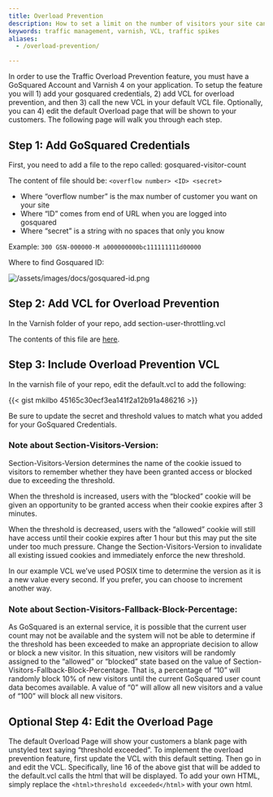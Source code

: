 ```yaml
---
title: Overload Prevention
description: How to set a limit on the number of visitors your site can safely handle.
keywords: traffic management, varnish, VCL, traffic spikes
aliases:
  - /overload-prevention/

---
```


In order to use the Traffic Overload Prevention feature, you must have a GoSquared Account and Varnish 4 on your application. To setup the feature you will 1) add your gosquared credentials, 2) add VCL for overload prevention, and then 3) call the new VCL in your default VCL file. Optionally, you can 4) edit the default Overload page that will be shown to your customers. The following page will walk you through each step.

## Step 1: Add GoSquared Credentials

First, you need to add a file to the repo called:
gosquared-visitor-count

The content of file should be:
`<overflow number> <ID> <secret>`

* Where “overflow number” is the max number of customer you want on your site
* Where “ID” comes from end of URL when you are logged into gosquared
* Where “secret” is a string with no spaces that only you know

Example:
`300 GSN-000000-M a000000000bc111111111d00000`

Where to find Gosquared ID:

![/assets/images/docs/gosquared-id.png](/assets/images/docs/gosquared-id.png)

## Step 2: Add VCL for Overload Prevention

In the Varnish folder of your repo, add section-user-throttling.vcl

The contents of this file are [here](/assets/files/section-user-throttling.vcl).

## Step 3: Include Overload Prevention VCL

In the varnish file of your repo, edit the default.vcl to add the following:

{{< gist mkilbo 45165c30ecf3ea141f2a12b91a486216 >}}

Be sure to update the secret and threshold values to match what you added for your GoSquared Credentials.


### Note about Section-Visitors-Version:
Section-Visitors-Version determines the name of the cookie issued to visitors to remember whether they have been granted access or blocked due to exceeding the threshold.

When the threshold is increased, users with the “blocked” cookie will be given an opportunity to be granted access when their cookie expires after 3 minutes.

When the threshold is decreased, users with the “allowed” cookie will still have access until their cookie expires after 1 hour but this may put the site under too much pressure. Change the Section-Visitors-Version to invalidate all existing issued cookies and immediately enforce the new threshold.

In our example VCL we’ve used POSIX time to determine the version as it is a new value every second. If you prefer, you can choose to increment another way.


### Note about Section-Visitors-Fallback-Block-Percentage:
As GoSquared is an external service, it is possible that the current user count may not be available and the system will not be able to determine if the threshold has been exceeded to make an appropriate decision to allow or block a new visitor. In this situation, new visitors will be randomly assigned to the “allowed” or “blocked” state based on the value of Section-Visitors-Fallback-Block-Percentage. That is, a percentage of “10” will randomly block 10% of new visitors until the current GoSquared user count data becomes available. A value of “0” will allow all new visitors and a value of “100” will block all new visitors.

## Optional Step 4: Edit the Overload Page

The default Overload Page will show your customers a blank page with unstyled text saying “threshold exceeded”. To implement the overload prevention feature, first update the VCL with this default setting. Then go in and edit the VCL. Specifically, line 16 of the above gist that will be added to the default.vcl calls the html that will be displayed. To add your own HTML, simply replace the `<html>threshold exceeded</html>` with your own html.
